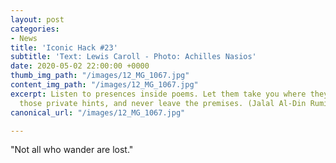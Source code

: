 ```yaml
---
layout: post
categories:
- News
title: 'Iconic Hack #23'
subtitle: 'Text: Lewis Caroll - Photo: Achilles Nasios'
date: 2020-05-02 22:00:00 +0000
thumb_img_path: "/images/12_MG_1067.jpg"
content_img_path: "/images/12_MG_1067.jpg"
excerpt: Listen to presences inside poems. Let them take you where they will. Follow
  those private hints, and never leave the premises. (Jalal Al-Din Rumi)
canonical_url: "/images/12_MG_1067.jpg"

---
```

"Not all who wander are lost."